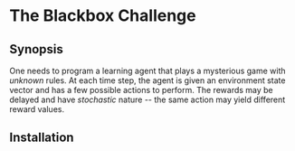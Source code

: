 # The Blackbox Challenge

## Synopsis
One needs to program a learning agent that plays a mysterious game with *unknown* rules. At each time step, the agent is given an environment state vector and has a few possible actions to perform. The rewards may be delayed and have *stochastic* nature -- the same action may yield different reward values.

## Installation
